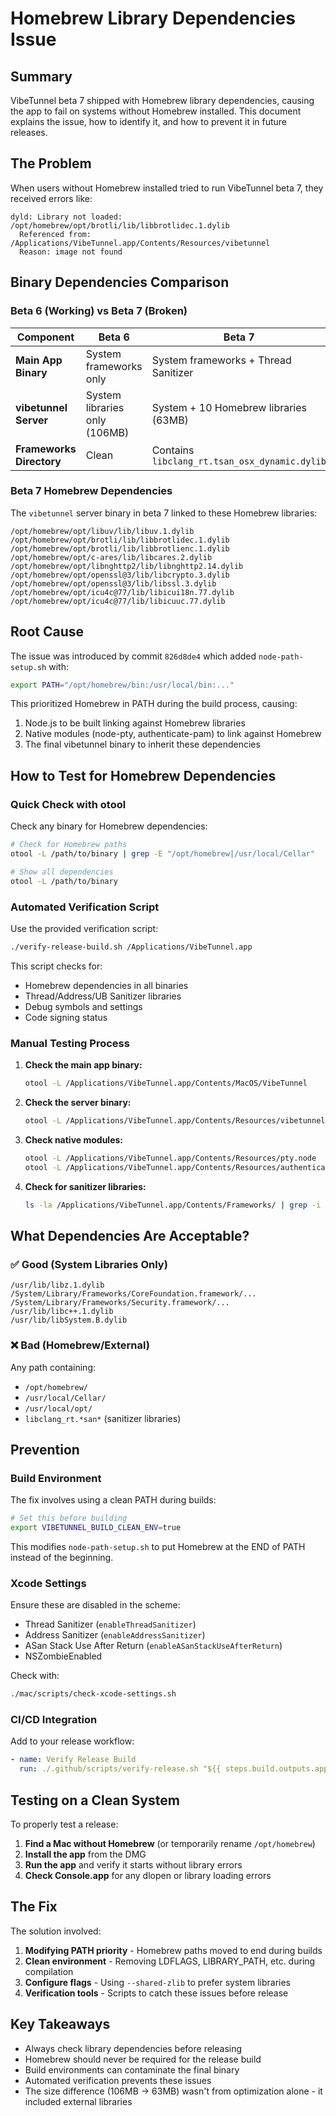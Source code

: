 # Homebrew Library Dependencies Issue

## Summary

VibeTunnel beta 7 shipped with Homebrew library dependencies, causing the app to fail on systems without Homebrew installed. This document explains the issue, how to identify it, and how to prevent it in future releases.

## The Problem

When users without Homebrew installed tried to run VibeTunnel beta 7, they received errors like:

```
dyld: Library not loaded: /opt/homebrew/opt/brotli/lib/libbrotlidec.1.dylib
  Referenced from: /Applications/VibeTunnel.app/Contents/Resources/vibetunnel
  Reason: image not found
```

## Binary Dependencies Comparison

### Beta 6 (Working) vs Beta 7 (Broken)

| Component | Beta 6 | Beta 7 |
|-----------|--------|--------|
| **Main App Binary** | System frameworks only | System frameworks + Thread Sanitizer |
| **vibetunnel Server** | System libraries only (106MB) | System + 10 Homebrew libraries (63MB) |
| **Frameworks Directory** | Clean | Contains `libclang_rt.tsan_osx_dynamic.dylib` |

### Beta 7 Homebrew Dependencies

The `vibetunnel` server binary in beta 7 linked to these Homebrew libraries:

```
/opt/homebrew/opt/libuv/lib/libuv.1.dylib
/opt/homebrew/opt/brotli/lib/libbrotlidec.1.dylib
/opt/homebrew/opt/brotli/lib/libbrotlienc.1.dylib
/opt/homebrew/opt/c-ares/lib/libcares.2.dylib
/opt/homebrew/opt/libnghttp2/lib/libnghttp2.14.dylib
/opt/homebrew/opt/openssl@3/lib/libcrypto.3.dylib
/opt/homebrew/opt/openssl@3/lib/libssl.3.dylib
/opt/homebrew/opt/icu4c@77/lib/libicui18n.77.dylib
/opt/homebrew/opt/icu4c@77/lib/libicuuc.77.dylib
```

## Root Cause

The issue was introduced by commit `826d8de4` which added `node-path-setup.sh` with:

```bash
export PATH="/opt/homebrew/bin:/usr/local/bin:..."
```

This prioritized Homebrew in PATH during the build process, causing:
1. Node.js to be built linking against Homebrew libraries
2. Native modules (node-pty, authenticate-pam) to link against Homebrew
3. The final vibetunnel binary to inherit these dependencies

## How to Test for Homebrew Dependencies

### Quick Check with otool

Check any binary for Homebrew dependencies:

```bash
# Check for Homebrew paths
otool -L /path/to/binary | grep -E "/opt/homebrew|/usr/local/Cellar"

# Show all dependencies
otool -L /path/to/binary
```

### Automated Verification Script

Use the provided verification script:

```bash
./verify-release-build.sh /Applications/VibeTunnel.app
```

This script checks for:
- Homebrew dependencies in all binaries
- Thread/Address/UB Sanitizer libraries
- Debug symbols and settings
- Code signing status

### Manual Testing Process

1. **Check the main app binary:**
   ```bash
   otool -L /Applications/VibeTunnel.app/Contents/MacOS/VibeTunnel
   ```

2. **Check the server binary:**
   ```bash
   otool -L /Applications/VibeTunnel.app/Contents/Resources/vibetunnel
   ```

3. **Check native modules:**
   ```bash
   otool -L /Applications/VibeTunnel.app/Contents/Resources/pty.node
   otool -L /Applications/VibeTunnel.app/Contents/Resources/authenticate_pam.node
   ```

4. **Check for sanitizer libraries:**
   ```bash
   ls -la /Applications/VibeTunnel.app/Contents/Frameworks/ | grep -i "clang\|san"
   ```

## What Dependencies Are Acceptable?

### ✅ Good (System Libraries Only)

```
/usr/lib/libz.1.dylib
/System/Library/Frameworks/CoreFoundation.framework/...
/System/Library/Frameworks/Security.framework/...
/usr/lib/libc++.1.dylib
/usr/lib/libSystem.B.dylib
```

### ❌ Bad (Homebrew/External)

Any path containing:
- `/opt/homebrew/`
- `/usr/local/Cellar/`
- `/usr/local/opt/`
- `libclang_rt.*san*` (sanitizer libraries)

## Prevention

### Build Environment

The fix involves using a clean PATH during builds:

```bash
# Set this before building
export VIBETUNNEL_BUILD_CLEAN_ENV=true
```

This modifies `node-path-setup.sh` to put Homebrew at the END of PATH instead of the beginning.

### Xcode Settings

Ensure these are disabled in the scheme:
- Thread Sanitizer (`enableThreadSanitizer`)
- Address Sanitizer (`enableAddressSanitizer`)
- ASan Stack Use After Return (`enableASanStackUseAfterReturn`)
- NSZombieEnabled

Check with:
```bash
./mac/scripts/check-xcode-settings.sh
```

### CI/CD Integration

Add to your release workflow:
```yaml
- name: Verify Release Build
  run: ./.github/scripts/verify-release.sh "${{ steps.build.outputs.app-path }}"
```

## Testing on a Clean System

To properly test a release:

1. **Find a Mac without Homebrew** (or temporarily rename `/opt/homebrew`)
2. **Install the app** from the DMG
3. **Run the app** and verify it starts without library errors
4. **Check Console.app** for any dlopen or library loading errors

## The Fix

The solution involved:

1. **Modifying PATH priority** - Homebrew paths moved to end during builds
2. **Clean environment** - Removing LDFLAGS, LIBRARY_PATH, etc. during compilation
3. **Configure flags** - Using `--shared-zlib` to prefer system libraries
4. **Verification tools** - Scripts to catch these issues before release

## Key Takeaways

- Always check library dependencies before releasing
- Homebrew should never be required for the release build
- Build environments can contaminate the final binary
- Automated verification prevents these issues
- The size difference (106MB → 63MB) wasn't from optimization alone - it included external libraries